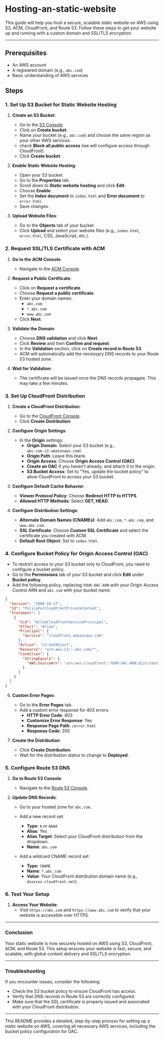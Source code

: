 # Hosting-an-static-website

This guide will help you host a secure, scalable static website on AWS using S3, ACM, CloudFront, and Route 53. Follow these steps to get your website up and running with a custom domain and SSL/TLS encryption.

---

## Prerequisites

- An AWS account
- A registered domain (e.g., `abc.com`)
- Basic understanding of AWS services

## Steps

### 1. Set Up S3 Bucket for Static Website Hosting

1. **Create an S3 Bucket**:
   - Go to the [S3 Console](https://s3.console.aws.amazon.com/s3/home).
   - Click on **Create bucket**.
   - Name your bucket (e.g., `abc.com`) and choose the same region as your other AWS services.
   - check **Block all public access** (we will configure access through CloudFront).
   - Click **Create bucket**.

2. **Enable Static Website Hosting**:
   - Open your S3 bucket.
   - Go to the **Properties** tab.
   - Scroll down to **Static website hosting** and click **Edit**.
   - Choose **Enable**.
   - Set the **Index document** to `index.html` and **Error document** to `error.html`.
   - Save changes.

3. **Upload Website Files**:
   - Go to the **Objects** tab of your bucket.
   - Click **Upload** and select your website files (e.g., `index.html`, `error.html`, CSS, JavaScript, etc.).

### 2. Request SSL/TLS Certificate with ACM

1. **Go to the ACM Console**:
   - Navigate to the [ACM Console](https://console.aws.amazon.com/acm/home).

2. **Request a Public Certificate**:
   - Click on **Request a certificate**.
   - Choose **Request a public certificate**.
   - Enter your domain names:
     - `abc.com`
     - `*.abc.com`
     - `www.abc.com`
   - Click **Next**.

3. **Validate the Domain**:
   - Choose **DNS validation** and click **Next**.
   - Click **Review** and then **Confirm and request**.
   - In the **Validation** section, click on **Create record in Route 53**.
   - ACM will automatically add the necessary DNS records to your Route 53 hosted zone.

4. **Wait for Validation**:
   - The certificate will be issued once the DNS records propagate. This may take a few minutes.

### 3. Set Up CloudFront Distribution

1. **Create a CloudFront Distribution**:
   - Go to the [CloudFront Console](https://console.aws.amazon.com/cloudfront/home).
   - Click **Create Distribution**.

2. **Configure Origin Settings**:
   - In the **Origin** settings:
     - **Origin Domain**: Select your S3 bucket (e.g., `abc.com.s3.amazonaws.com`).
     - **Origin Path**: Leave this blank.
     - **Origin Access**: Choose **Origin Access Control (OAC)**.
     - **Create an OAC** if you haven’t already, and attach it to the origin.
     - **S3 Bucket Access**: Set to "Yes, update the bucket policy" to allow CloudFront to access your S3 bucket.

3. **Configure Default Cache Behavior**:
   - **Viewer Protocol Policy**: Choose **Redirect HTTP to HTTPS**.
   - **Allowed HTTP Methods**: Select **GET, HEAD**.

4. **Configure Distribution Settings**:
   - **Alternate Domain Names (CNAMEs)**: Add `abc.com`, `*.abc.com`, and `www.abc.com`.
   - **SSL Certificate**: Choose **Custom SSL Certificate** and select the certificate you created with ACM.
   - **Default Root Object**: Set to `index.html`.

### 4. Configure Bucket Policy for Origin Access Control (OAC)
   - To restrict access to your S3 bucket only to CloudFront, you need to configure a bucket policy.
   - Go to the **Permissions** tab of your S3 bucket and click **Edit** under **Bucket policy**.
   - Add the following policy, replacing `YOUR-OAC-ARN` with your Origin Access Control ARN and `abc.com` with your bucket name:

   ```json
   {
     "Version": "2008-10-17",
     "Id": "PolicyForCloudFrontPrivateContent",
     "Statement": [
       {
         "Sid": "AllowCloudFrontServicePrincipal",
         "Effect": "Allow",
         "Principal": {
           "Service": "cloudfront.amazonaws.com"
         },
         "Action": "s3:GetObject",
         "Resource": "arn:aws:s3:::abc.com/*",
         "Condition": {
           "StringEquals": {
             "AWS:SourceArn": "arn:aws:cloudfront::YOUR-OAC-ARN:distribution/*"
           }
         }
       }
     ]
   }
   ```

6. **Custom Error Pages**:
   - Go to the **Error Pages** tab.
   - Add a custom error response for 403 errors:
     - **HTTP Error Code**: 403
     - **Customize Error Response**: Yes
     - **Response Page Path**: `/error.html`
     - **Response Code**: 200

6. **Create the Distribution**:
   - Click **Create Distribution**.
   - Wait for the distribution status to change to **Deployed**.

### 5. Configure Route 53 DNS

1. **Go to Route 53 Console**:
   - Navigate to the [Route 53 Console](https://console.aws.amazon.com/route53/home).

2. **Update DNS Records**:
   - Go to your hosted zone for `abc.com`.
   - Add a new record set:
     - **Type**: `A` or `AAAA`
     - **Alias**: Yes
     - **Alias Target**: Select your CloudFront distribution from the dropdown.
     - **Name**: `abc.com`

   - Add a wildcard CNAME record set:
     - **Type**: `CNAME`
     - **Name**: `*.abc.com`
     - **Value**: Your CloudFront distribution domain name (e.g., `dxxxxxx.cloudfront.net`).

### 6. Test Your Setup

1. **Access Your Website**:
   - Visit `https://abc.com` and `https://www.abc.com` to verify that your website is accessible over HTTPS.

---

### Conclusion

Your static website is now securely hosted on AWS using S3, CloudFront, ACM, and Route 53. This setup ensures your website is fast, secure, and scalable, with global content delivery and SSL/TLS encryption.

---

### Troubleshooting

If you encounter issues, consider the following:
- Check the S3 bucket policy to ensure CloudFront has access.
- Verify that DNS records in Route 53 are correctly configured.
- Make sure that the SSL certificate is properly issued and associated with your CloudFront distribution.

---

This README provides a detailed, step-by-step process for setting up a static website on AWS, covering all necessary AWS services, including the bucket policy configuration for OAC.
